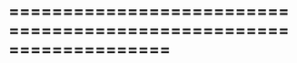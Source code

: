 <!--**
/*-------------------------------------------
    Auto-generated file. Do not modify.
-------------------------------------------

**-->
<!--dep--><!--/dep-->
===================================================================
===================================================================

<!--deprecated-->

<!--/deprecated--><!--shortDescription-->

<!--/shortDescription-->

<!--fullDescription-->

<!--/fullDescription-->